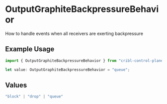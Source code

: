 # OutputGraphiteBackpressureBehavior

How to handle events when all receivers are exerting backpressure

## Example Usage

```typescript
import { OutputGraphiteBackpressureBehavior } from "cribl-control-plane/models";

let value: OutputGraphiteBackpressureBehavior = "queue";
```

## Values

```typescript
"block" | "drop" | "queue"
```